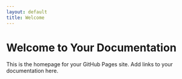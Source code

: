 ```yaml
---
layout: default
title: Welcome
---
```


# Welcome to Your Documentation

This is the homepage for your GitHub Pages site. Add links to your documentation here.
